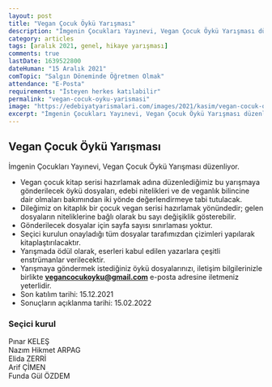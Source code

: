 ```yaml
---
layout: post
title: "Vegan Çocuk Öykü Yarışması"
description: "İmgenin Çocukları Yayınevi, Vegan Çocuk Öykü Yarışması düzenliyor."
category: articles
tags: [aralık 2021, genel, hikaye yarışması]
comments: true
lastDate: 1639522800
dateHuman: "15 Aralık 2021"
comTopic: "Salgın Döneminde Öğretmen Olmak"
attendance: "E-Posta"
requirements: "İsteyen herkes katılabilir"
permalink: "vegan-cocuk-oyku-yarismasi"
image: "https://edebiyatyarismalari.com/images/2021/kasim/vegan-cocuk-oyku-yarismasi.jpg"
excerpt: "İmgenin Çocukları Yayınevi, Vegan Çocuk Öykü Yarışması düzenliyor."
---
```


## Vegan Çocuk Öykü Yarışması
İmgenin Çocukları Yayınevi, Vegan Çocuk Öykü Yarışması düzenliyor.  

- Vegan çocuk kitap serisi hazırlamak adına düzenlediğimiz bu yarışmaya gönderilecek öykü dosyaları, edebi nitelikleri ve de veganlık bilincine dair olmaları bakımından iki yönde değerlendirmeye tabi tutulacak.
- Dileğimiz on kitaplık bir çocuk vegan serisi hazırlamak yönündedir; gelen dosyaların niteliklerine bağlı olarak bu sayı değişiklik gösterebilir.
- Gönderilecek dosyalar için sayfa sayısı sınırlaması yoktur.
- Seçici kurulun onayladığı tüm dosyalar tarafımızdan çizimleri yapılarak kitaplaştırılacaktır.
- Yarışmada ödül olarak, eserleri kabul edilen yazarlara çeşitli enstrümanlar verilecektir.
- Yarışmaya göndermek istediğiniz öykü dosyalarınızı, iletişim bilgilerinizle birlikte **vegancocukoyku@gmail.com** e-posta adresine iletmeniz yeterlidir.
- Son katılım tarihi: 15.12.2021
- Sonuçların açıklanma tarihi: 15.02.2022

### Seçici kurul
Pınar KELEŞ  
Nazım Hikmet ARPAG  
Elida ZERRİ  
Arif ÇİMEN  
Funda Gül ÖZDEM  